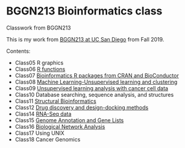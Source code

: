 # BGGN213 Bioinformatics class
Classwork from BGGN213

This is my work from [BGGN213 at UC San Diego](https://bioboot.github.io/bggn213_F19/) from Fall 2019.

Contents:
- Class05 R graphics
- Class06 [R functions](https://github.com/ktmiyawaki/BGGN213/blob/master/class06/Class06/class06.md)
- Class07 [Bioinformatics R packages from CRAN and BioConductor](https://github.com/ktmiyawaki/BGGN213/blob/master/class07/Class07/Class07.md)
- Class08 [Machine Learning-Unsupervised learning and clustering](https://github.com/ktmiyawaki/BGGN213/blob/master/class08/class08.md)
- Class09 [Unsupervised learning analysis with cancer cell data](https://github.com/ktmiyawaki/BGGN213/blob/master/class09/class09.md)
- Class10 Database searching, sequence analysis, and structures
- Class11 [Structural Bioinformatics](https://github.com/ktmiyawaki/BGGN213/blob/master/class11/Class11StructuralBioinfo1.md)
- Class12 [Drug discovery and design-docking methods](https://github.com/ktmiyawaki/BGGN213/blob/master/Class12/class12.md)
- Class14 [RNA-Seq data](https://github.com/ktmiyawaki/BGGN213/blob/master/Class14/class14.md)
- Class15 [Genome Annotation and Gene Lists](https://github.com/ktmiyawaki/BGGN213/blob/master/Class15/class15.md)
- Class16 [Biological Network Analysis](https://github.com/ktmiyawaki/BGGN213/blob/master/Class16/class16.md)
- Class17 Using UNIX
- Class18 Cancer Genomics

